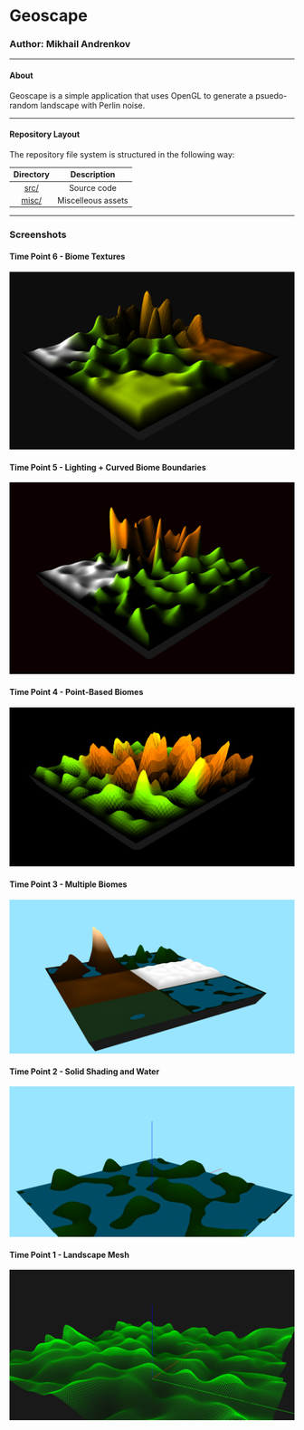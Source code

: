 # Geoscape

### Author: Mikhail Andrenkov

---

#### About
<p> Geoscape is a simple application that uses OpenGL to generate a psuedo-random landscape with Perlin noise.</p>

---

#### Repository Layout
<p> The repository file system is structured in the following way:</p>

| **Directory**                                 |  **Description**       |
| :--------:                                    | :--------:             |
| [src/](src)                                   |  Source code           |
| [misc/](misc)                                 |  Miscelleous assets    |
---
### Screenshots
#### Time Point 6 - Biome Textures
![](misc/Timeline_6.png)
#### Time Point 5 - Lighting + Curved Biome Boundaries
![](misc/Timeline_5.png)
#### Time Point 4 - Point-Based Biomes
![](misc/Timeline_4.png)
#### Time Point 3 - Multiple Biomes
![](misc/Timeline_3.png)
#### Time Point 2 - Solid Shading and Water
![](misc/Timeline_2.png)
#### Time Point 1 - Landscape Mesh
![](misc/Timeline_1.png)
